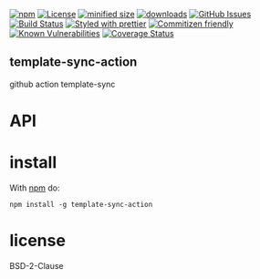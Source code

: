 [![npm](https://img.shields.io/npm/v/template-sync-action.svg)](https://www.npmjs.com/package/template-sync-action)
[![License](https://img.shields.io/badge/License-BSD%203--Clause-blue.svg)](https://opensource.org/licenses/BSD-3-Clause)
[![minified size](https://badgen.net/bundlephobia/min/template-sync-action)](https://bundlephobia.com/result?p=template-sync-action)
[![downloads](http://img.shields.io/npm/dm/template-sync-action.svg?style=flat-square)](https://npmjs.org/package/template-sync-action)
[![GitHub Issues](https://img.shields.io/github/issues/template-tools/template-sync-action.svg?style=flat-square)](https://github.com/template-tools/template-sync-action/issues)
[![Build Status](https://img.shields.io/endpoint.svg?url=https%3A%2F%2Factions-badge.atrox.dev%2Ftemplate-tools%2Ftemplate-sync-action%2Fbadge\&style=flat)](https://actions-badge.atrox.dev/template-tools/template-sync-action/goto)
[![Styled with prettier](https://img.shields.io/badge/styled_with-prettier-ff69b4.svg)](https://github.com/prettier/prettier)
[![Commitizen friendly](https://img.shields.io/badge/commitizen-friendly-brightgreen.svg)](http://commitizen.github.io/cz-cli/)
[![Known Vulnerabilities](https://snyk.io/test/github/template-tools/template-sync-action/badge.svg)](https://snyk.io/test/github/template-tools/template-sync-action)
[![Coverage Status](https://coveralls.io/repos/template-tools/template-sync-action/badge.svg)](https://coveralls.io/github/template-tools/template-sync-action)

## template-sync-action

github action template-sync

# API

# install

With [npm](http://npmjs.org) do:

```shell
npm install -g template-sync-action
```

# license

BSD-2-Clause
